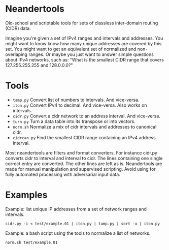 # Neandertools
Old-school and scriptable tools for sets of classless inter-domain routing (CIDR) data.

Imagine you're given a set of IPv4 ranges and intervals and addresses.
You might want to know know how many unique addresses are covered by this set.
You might want to get an equivalent set of normalized and non-overlaping ranges.
Or maybe you just want to answer simple questions about IPv4 networks, such as:
"What is the smallest CIDR range that covers 127.255.255.255 and 128.0.0.0?"

# Tools
- ``tamp.py`` Convert list of numbers to intervals. And vice-versa.
- ``iton.py`` Convert IPv4 to decimal. And vice-versa. Also works on intervals.
- ``cidr.py`` Convert a cidr network to an address interval. And vice-versa.
- ``turn.py`` Turn a data table into its transpose or into vectors.
- ``norm.sh`` Normalize a mix of cidr intervals and addresses to canonical cidr.
- ``cidrcan.py`` Find the smallest CIDR range containing an IPv4 address interval.

Most neandertools are filters and format converters.
For instance cidr.py converts cidr to interval and interval to cidr.
The lines containing one single correct entry are converted.
The other lines are left as is.
Neandertools are made for manual manipulation and supervised scripting.
Avoid using for fully automated processing with adversarial input data.

# Examples
Example: list unique IP addresses from a set of network ranges and intervals.

``cidr.py -i < test/example.01 | iton.py | tamp.py | sort -u | iton.py``

Example: a bash script using the tools to normalize a list of networks.

``norm.sh test/example.01``
